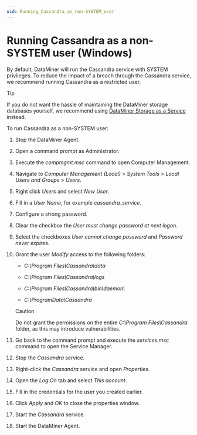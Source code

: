 ```yaml
---
uid: Running_Cassandra_as_non-SYSTEM_user
---
```


# Running Cassandra as a non-SYSTEM user (Windows)

By default, DataMiner will run the Cassandra service with SYSTEM privileges. To reduce the impact of a breach through the Cassandra service, we recommend running Cassandra as a restricted user.

> [!TIP]
> If you do not want the hassle of maintaining the DataMiner storage databases yourself, we recommend using [DataMiner Storage as a Service](xref:STaaS) instead.

To run Cassandra as a non-SYSTEM user:

1. Stop the DataMiner Agent.

1. Open a command prompt as Administrator.

1. Execute the *compmgmt.msc* command to open Computer Management.

1. Navigate to *Computer Management (Local)* > *System Tools* > *Local Users and Groups* > *Users*.

1. Right click *Users* and select *New User*.

1. Fill in a *User Name*, for example *cassandra_service*.

1. Configure a strong password.

1. Clear the checkbox the *User must change password at next logon*.

1. Select the checkboxes *User cannot change password* and *Password never expires*.

1. Grant the user *Modify* access to the following folders:

   - *C:\\Program Files\\Cassandra\\data*

   - *C:\\Program Files\\Cassandra\\logs*

   - *C:\\Program Files\\Cassandra\\bin\\daemon\\*

   - *C:\\ProgramData\\Cassandra*

   > [!CAUTION]
   > Do not grant the permissions on the entire *C:\Program Files\Cassandra* folder, as this may introduce vulnerabilities.

1. Go back to the command prompt and execute the *services.msc* command to open the Service Manager.

1. Stop the *Cassandra* service.

1. Right-click the *Cassandra* service and open *Properties*.

1. Open the *Log On* tab and select *This account*.

1. Fill in the credentials for the user you created earlier.

1. Click *Apply* and *OK* to close the properties window.

1. Start the *Cassandra* service.

1. Start the DataMiner Agent.
